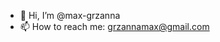 - 👋 Hi, I’m @max-grzanna
- 📫 How to reach me: grzannamax@gmail.com

<!---
max-grzanna/max-grzanna is a ✨ special ✨ repository because its `README.md` (this file) appears on your GitHub profile.
You can click the Preview link to take a look at your changes.
--->
